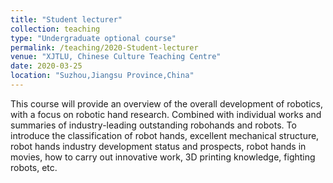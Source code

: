 ```yaml
---
title: "Student lecturer"
collection: teaching
type: "Undergraduate optional course"
permalink: /teaching/2020-Student-lecturer
venue: "XJTLU, Chinese Culture Teaching Centre"
date: 2020-03-25
location: "Suzhou,Jiangsu Province,China"
---
```


This course will provide an overview of the overall development of robotics, with a focus on robotic hand research. Combined with individual works and summaries of industry-leading outstanding robohands and robots. To introduce the classification of robot hands, excellent mechanical structure, robot hands industry development status and prospects, robot hands in movies, how to carry out innovative work, 3D printing knowledge, fighting robots, etc.
